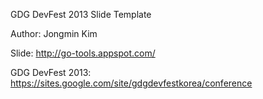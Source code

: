 GDG DevFest 2013 Slide Template

Author: Jongmin Kim

Slide: http://go-tools.appspot.com/

GDG DevFest 2013: https://sites.google.com/site/gdgdevfestkorea/conference
